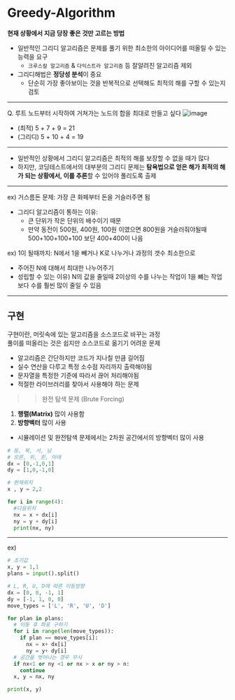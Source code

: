# Greedy-Algorithm

**현재 상황에서 지금 당장 좋은 것만 고르는 방법**
- 일반적인 그리디 알고리즘은 문제를 풀기 위한 최소한의 아이디어를 떠올릴 수 있는 능력을 요구
  - ```크루스칼 알고리즘``` & ```다익스트라 알고리즘``` 등 잘알려진 알고리즘 제외
- 그리디해법은 **정당성 분석**이 중요
  - 단순히 가장 좋아보이는 것을 반복적으로 선택해도 최적의 해를 구할 수 있는지 검토

---

Q. 루트 노드부터 시작하여 거쳐가는 노드의 합을 최대로 만들고 싶다
![image](https://user-images.githubusercontent.com/72767245/129600868-44a238f4-ed07-49e2-83ce-8a491c2b0ccc.png)

- (최적) 5 + 7 + 9 = 21
- (그리디) 5 + 10 + 4 = 19 


---

- 일반적인 상황에서 그리디 알고리즘은 최적의 해를 보장할 수 없을 때가 많다
- 하지만, 코딩테스트에서의 대부분의 그리디 문제는 **탐욕법으로 얻은 해가 최적의 해가 되는 상황에서, 이를 추론**할 수 있어야 풀리도록 출제

---


ex) 거스름돈 문제: 가장 큰 화페부터 돈을 거슬러주면 됨
- 그리디 알고리즘이 통하는 이유:
  - 큰 단위가 작은 단위의 배수이기 때문
  - 만약 동전이 500원, 400원, 100원 이였으면 800원을 거슬러줘야될때 500+100+100+100 보단 400+400이 나음

ex) 1이 될때까지: N에서 1을 빼거나 K로 나누거나 과정의 갯수 최소한으로
- 주어진 N에 대해서 최대한 나누어주기
- 성립할 수 있는 이유) N의 값을 줄일때 2이상의 수를 나누는 작업이 1을 뺴는 작업보다 수를 훨씬 많이 줄일 수 있음 

---


## 구현
구현이란, 머릿속에 있는 알고리즘을 소스코드로 바꾸는 과정  
풀이를 떠올리는 것은 쉽지만 소스코드로 옮기기 어려운 문제  

- 알고리즘은 간단하지만 코드가 지나칠 만큼 길어짐
- 실수 연산을 다루고 특정 소수점 자리까지 출력해야됨
- 문자열을 특정한 기준에 따라서 끊어 처리해야됨
- 적절한 라이브러리를 찾아서 사용해야 하는 문제
>> 완전 탐색 문제 (Brute Forcing) 
1.  **행렬(Matrix)** 많이 사용함  
2. **방향벡터** 많이 사용
  - 시뮬레이션 및 완전탐색 문제에서는 2차원 공간에서의 방향벡터 많이 사용
```python
# 동, 북, 서, 남
# 오른, 위, 왼, 아래
dx = [0,-1,0,1]
dy = [1,0,-1,0]

# 현재위치
x , y = 2,2

for i in range(4):
  #다음위치
  nx = x + dx[i]
  ny = y + dy[i]
  print(nx, ny)
```

---

ex)

```python
# 초기값
x, y = 1,1
plans = input().split()

# L, R, U, D에 따른 이동방향
dx = [0, 0, -1, 1]
dy = [-1, 1, 0, 0]
move_types = ['L', 'R', 'U', 'D']

for plan in plans:
  # 이동 후 좌표 구하기
  for i in range(len(move_types)):
    if plan == move_types[i]:
      nx = x+ dx[i]
      ny = y+ dy[i]
  # 공간을 벗어나는 경우 무시
  if nx<1 or ny <1 or nx > x or ny > n:
    continue
  x, y = nx, ny

print(x, y)
```
